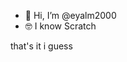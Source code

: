 - 👋 Hi, I’m @eyalm2000
- 🤓 I know Scratch

that's it i guess


<!---
eyalm2000/eyalm2000 is a ✨ special ✨ repository because its `README.md` (this file) appears on your GitHub profile.
You can click the Preview link to take a look at your changes.
--->

